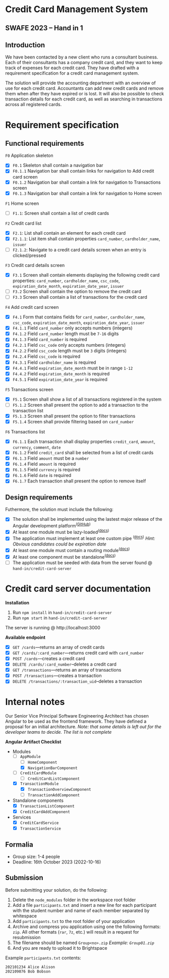 # Credit Card Management System
## SWAFE 2023 – Hand in 1
## Introduction
We have been contacted by a new client who runs a consultant business. Each of their consultants has a company credit card, and they want to keep track of expenses for each credit card. They have drafted with a requirement specification for a credit card management system.

The solution will provide the accounting department with an overview of use for each credit card. Accountants can add new credit cards and remove them when after they have expired or is lost. It will also be possible to check transaction details for each credit card, as well as searching in transactions across all registered cards.

# Requirement specification
## Functional requirements
`F0` Application skeleton
- [x] `F0.1` Skeleton shall contain a navigation bar
- [x] `F0.1.1` Navigation bar shall contain links for navigation to Add credit card screen 
- [x] `F0.1.2` Navigation bar shall contain a link for navigation to Transactions screen
- [x] `F0.1.3` Navigation bar shall contain a link for navigation to Home screen

`F1` Home screen
- [ ] `F1.1`: Screen shall contain a list of credit cards

`F2` Credit card list
- [x] `F2.1`: List shall contain an element for each credit card
- [x] `F2.1.1`: List item shall contain properties `card_number`, `cardholder_name`, `issuer`
- [ ] `F2.1.2`: Navigate to a credit card details screen when an entry is clicked/pressed

`F3` Credit card details screen
- [x] `F3.1` Screen shall contain elements displaying the following credit card properties: `card_number`, `cardholder_name`, `csc_code`, `expiration_date_month`, `expiration_date_year`, `issuer`
- [ ] `F3.2` Screen shall contain the option to remove the credit card
- [ ] `F3.3` Screen shall contain a list of transactions for the credit card

`F4` Add credit card screen
- [x] `F4.1` Form that contains fields for `card_number`, `cardholder_name`, `csc_code`, `expiration_date_month`, `expiration_date_year`, `issuer`
- [x] `F4.1.1` Field `card_number` only accepts numbers (integers)
- [x] `F4.1.2` Field `card_number` length must be `7-16` digits
- [x] `F4.1.3` Field `card_number` is required
- [x] `F4.2.1` Field `csc_code` only accepts numbers (integers)
- [x] `F4.2.2` Field `csc_code` length must be `3` digits (integers)
- [x] `F4.2.4` Field `csc_code` is required
- [x] `F4.3.1` Field `cardholder_name` is required
- [x] `F4.4.1` Field `expiration_date_month` must be in range `1-12`
- [x] `F4.4.2` Field `expiration_date_month` is required
- [x] `F4.5.1` Field `expiration_date_year` is required

`F5` Transactions screen
- [x] `F5.1` Screen shall show a list of all transactions registered in the system
- [ ] `F5.1.2` Screen shall present the option to add a transaction to the transaction list
- [x] `F5.1.3` Screen shall present the option to filter transactions
- [x] `F5.1.4` Screen shall provide filtering based on `card_number` 

`F6` Transactions list
- [x] `F6.1.1` Each transaction shall display properties `credit_card`, `amount`, `currency`, `comment`, `date`
- [x] `F6.1.2` Field `credit_card` shall be selected from a list of credit cards
- [x] `F6.1.3` Field `amount` must be a `number`
- [x] `F6.1.4` Field `amount` is required
- [x] `F6.1.5` Field `currency` is required
- [x] `F6.1.6` Field `date` is required
- [x] `F6.1.7` Each transaction shall present the option to remove itself

## Design requirements 
Futhermore, the solution must include the following:
- [X] The solution shall be implemented using the lastest major release of the Angular development platform<sup>(<a href="https://github.com/angular/angular/releases">GitHub</a>)</sup>
- [x] At least one module must be lazy-loaded<sup>(<a href="https://angular.io/guide/lazy-loading-ngmodules">docs</a>)</sup>
- [X] The application must implement at least one custom pipe <sup>(<a href="https://angular.io/guide/pipes#creating-pipes-for-custom-data-transformations">docs</a>)</sup> _Hint: Obvious candidates could be expiration date_
- [x] At least one module must contain a routing module<sup>(<a href="https://angular.io/guide/lazy-loading-ngmodules">docs</a>)</sup>
- [x] At least one component must be standalone<sup>(<a href="https://angular.io/guide/standalone-components">docs</a>)</sup>
- [ ] The application must be seeded with data from the server found @ `hand-in/credit-card-server`

# Credit card server documentation
**Installation** 
1. Run `npm install` in `hand-in/credit-card-server`
2. Run `npm start` in `hand-in/credit-card-server`

The server is running @ http://localhost:3000

**Available endpoint**
- [x] `GET /cards`—returns an array of credit cards
- [x] `GET /cards/:card_number`—returns credit card with `card_number`
- [x] `POST /cards`—creates a credit card
- [x] `DELETE /cards/:card_number`–deletes a credit card
- [x] `GET /transactions`—returns an array of transactions
- [x] `POST /transactions`—creates a transaction
- [x] `DELETE /transactions/:transaction_uid`–deletes a transaction

# Internal notes
Our Senior Vice Principal Software Engineering Architect has chosen Angular to be used as the frontend framework. They have defined a proposal for an initial architecture. _Note: that some details is left out for the developer teams to decide. The list is not complete_

**Angular Artifact Checklist**
- Modules
  - [ ] `AppModule`
    - [ ] `HomeComponent`
    - [x] `NavigationBarComponent`
  - [ ] `CreditCardModule`
    - [ ] `CreditCardListComponent`
  - [x] `TransactionModule`
    - [x] `TransactionOverviewComponent`
    - [ ] `TransactionAddComponent`
- Standalone components
  - [x] `TransactionListComponent`
  - [x] `CreditCardAddComponent`
- Services
  - [x] `CreditCardService`
  - [x] `TransactionService`

## Formalia

- Group size: 1-4 people
- Deadline: 16th October 2023 (2022-10-16)

## Submission

Before submitting your solution, do the following:

1. Delete the `node_modules` folder in the workspace root folder
2. Add a file `participants.txt` and insert a new line for each participant with the student number and name of each member separated by whitespace
3. Add `participants.txt` to the root folder of your application
4. Archive and compress you application using one the following formats: `zip`. All other formats (`rar`, `7z`, etc.) will result in a request for resubmission
5. The filename should be named `Group<no>.zip` _Example: `Group01.zip`_
6. And you are ready to upload it to Brightspace

Example `participants.txt` contents:
```
202101234 Alice Alison
202109876 Bob Bobson
```
